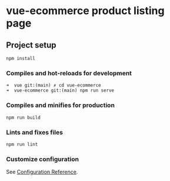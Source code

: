 # vue-ecommerce product listing page

## Project setup
```
npm install
```

### Compiles and hot-reloads for development
```
➜  vue git:(main) ✗ cd vue-ecommerce 
➜  vue-ecommerce git:(main) npm run serve 
```

### Compiles and minifies for production
```
npm run build
```

### Lints and fixes files
```
npm run lint
```

### Customize configuration
See [Configuration Reference](https://cli.vuejs.org/config/).
